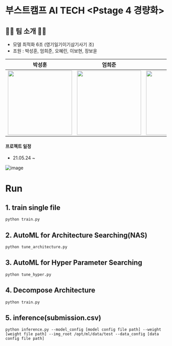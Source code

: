 # 부스트캠프 AI TECH <Pstage 4 경량화>

## 🙋‍♀️ 팀 소개 🙋‍♂️

- 모델 최적화 6조 (영기일기이기삼기사기 조)
- 조원 : 박성훈, 엄희준, 오혜린, 이보현, 장보윤

|                                                                                      박성훈                                                                                      |                                                             엄희준                                                             |                                                          오혜린                                                           |                                                            이보현                                                            |                                                            장보윤                                                             |                                                            
| :------------------------------------------------------------------------------------------------------------------------------------------------------------------------------: | :----------------------------------------------------------------------------------------------------------------------------: | :-----------------------------------------------------------------------------------------------------------------------: | :--------------------------------------------------------------------------------------------------------------------------: | :---------------------------------------------------------------------------------------------------------------------------: | 
| <a href='https://github.com/seong0905'><img src='https://avatars.githubusercontent.com/u/70629496?v=4' width='200px'/></a> | <a href='https://github.com/eomheejun'><img src='https://avatars.githubusercontent.com/u/50470448?v=4' width='200px'/></a> | <a href='https://github.com/Hyerin-oh'><img src='https://avatars.githubusercontent.com/u/68813518?s=400&u=e5300247dc2b04f5cf57265a6f2e1cc0987e6d08&v=4' width='200px'/></a> | <a href='https://github.com/bonniehyeon'><img src='https://avatars.githubusercontent.com/u/50580028?v=4' width='200px'/></a> | <a href='https://github.com/dataminegames'><img src='https://avatars.githubusercontent.com/u/45453533?v=4' width='200px'/></a> | 


#### 프로젝트 일정 
- 21.05.24 ~ 

![image](https://user-images.githubusercontent.com/50580028/119325878-52906380-bcbc-11eb-83ca-ca20efd3f06d.png)

# Run
## 1. train single file
```
python train.py
```
## 2. AutoML for Architecture Searching(NAS)
```
python tune_architecture.py
```
## 3. AutoML for Hyper Parameter Searching
```
python tune_hyper.py
```
## 4. Decompose Architecture
```
python train.py
```
## 5. inference(submission.csv)
```
python inference.py --model_config [model config file path] --weight [weight file path] --img_root /opt/ml/data/test --data_config [data config file path]
```
